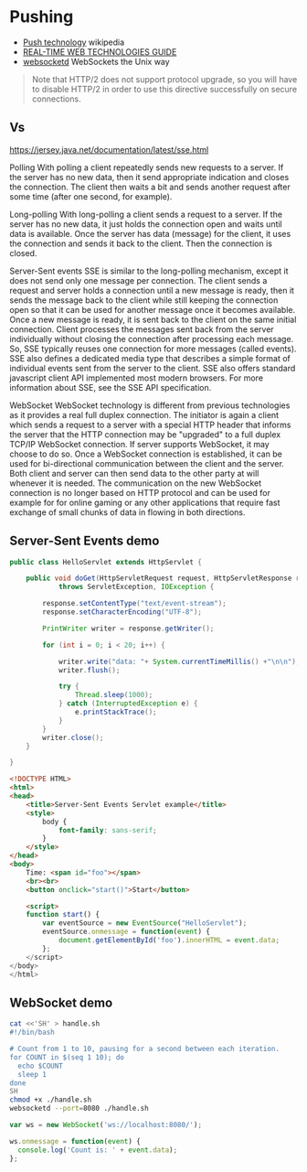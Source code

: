 # Pushing

* [Push technology](https://en.wikipedia.org/wiki/Push_technology) wikipedia
* [REAL-TIME WEB TECHNOLOGIES GUIDE](http://www.leggetter.co.uk/real-time-web-technologies-guide/)
* [websocketd](http://websocketd.com) WebSockets the Unix way

> Note that HTTP/2 does not support protocol upgrade, so you will have to disable HTTP/2 in order to use this directive successfully on secure connections.

## Vs
https://jersey.java.net/documentation/latest/sse.html

Polling
With polling a client repeatedly sends new requests to a server. If the server has no new data, then it send appropriate indication and closes the connection. The client then waits a bit and sends another request after some time (after one second, for example).

Long-polling
With long-polling a client sends a request to a server. If the server has no new data, it just holds the connection open and waits until data is available. Once the server has data (message) for the client, it uses the connection and sends it back to the client. Then the connection is closed.

Server-Sent events
SSE is similar to the long-polling mechanism, except it does not send only one message per connection. The client sends a request and server holds a connection until a new message is ready, then it sends the message back to the client while still keeping the connection open so that it can be used for another message once it becomes available. Once a new message is ready, it is sent back to the client on the same initial connection. Client processes the messages sent back from the server individually without closing the connection after processing each message. So, SSE typically reuses one connection for more messages (called events). SSE also defines a dedicated media type that describes a simple format of individual events sent from the server to the client. SSE also offers standard javascript client API implemented most modern browsers. For more information about SSE, see the SSE API specification.

WebSocket
WebSocket technology is different from previous technologies as it provides a real full duplex connection. The initiator is again a client which sends a request to a server with a special HTTP header that informs the server that the HTTP connection may be "upgraded" to a full duplex TCP/IP WebSocket connection. If server supports WebSocket, it may choose to do so. Once a WebSocket connection is established, it can be used for bi-directional communication between the client and the server. Both client and server can then send data to the other party at will whenever it is needed. The communication on the new WebSocket connection is no longer based on HTTP protocol and can be used for example for for online gaming or any other applications that require fast exchange of small chunks of data in flowing in both directions.


## Server-Sent Events demo

```java
public class HelloServlet extends HttpServlet {

	public void doGet(HttpServletRequest request, HttpServletResponse response)
			throws ServletException, IOException {

		response.setContentType("text/event-stream");
		response.setCharacterEncoding("UTF-8");

		PrintWriter writer = response.getWriter();

		for (int i = 0; i < 20; i++) {

			writer.write("data: "+ System.currentTimeMillis() +"\n\n");
			writer.flush();

			try {
				Thread.sleep(1000);
			} catch (InterruptedException e) {
				e.printStackTrace();
			}
		}
		writer.close();
	}

}
```

```html
<!DOCTYPE HTML>
<html>
<head>
	<title>Server-Sent Events Servlet example</title>
	<style>
		body {
			font-family: sans-serif;
		}
	</style>
</head>
<body>
	Time: <span id="foo"></span>
	<br><br>
	<button onclick="start()">Start</button>

	<script>
	function start() {
		var eventSource = new EventSource("HelloServlet");
		eventSource.onmessage = function(event) {
			document.getElementById('foo').innerHTML = event.data;
		};
	</script>
</body>
</html>
```

## WebSocket demo

```bash
cat <<'SH' > handle.sh
#!/bin/bash

# Count from 1 to 10, pausing for a second between each iteration.
for COUNT in $(seq 1 10); do
  echo $COUNT
  sleep 1
done
SH
chmod +x ./handle.sh
websocketd --port=8080 ./handle.sh
```

```js
var ws = new WebSocket('ws://localhost:8080/');

ws.onmessage = function(event) {
  console.log('Count is: ' + event.data);
};
```
